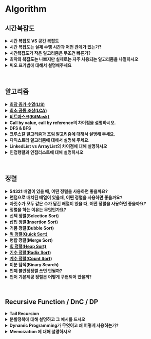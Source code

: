 # Algorithm


<h2>시간복잡도</h2>
<details>
  <summary><strong>시간 복잡도 VS 공간 복잡도</strong></summary>
<hr>
  <p><strong>시간 복잡도</strong> : 알고리즘을 수행하는데 연산이 몇번 이루어지는지</p>
  <p><strong>공간 복잡도</strong> : 알고리즘이 필요로하는 자원의 양</p>
<hr>
</details>
<details>
  <summary><strong>시간 복잡도는 실제 수행 시간과 어떤 관계가 있는가?</strong></summary>
<hr>
  <p>실제 수행 시간에 미치는 요소는 아주 많다. CPU의 클록 속도, 1클록에 수행할 수 있는 명령어 수, 프로그램의 메모리 접근 패턴, 운영체제와 컴파일러 버전 등..</p>
  <p>시간 복잡도는 반복문이 반복되는 횟수로 판단한다.</p>
<hr>
</details>
<details>
  <summary><strong>시간복잡도가 작은 알고리즘은 무조건 빠른가?</strong></summary>
<hr>
<hr>
</details>
<details>
  <summary><strong>최악의 복잡도는 나쁘지만 실제로는 자주 사용되는 알고리즘을 나열하시오</strong></summary>
<hr>
  <ol>
     <li>Quick Sort</li>
  </ol>
  <ol>
     <li>Hash</li>
  </ol>
<hr>
</details>
<details>
  <summary><strong>빅오 표기법에 대해서 설명해주세요</strong></summary>
<hr>
  <p>알고리즘의 효율성을 표기해주는 기법</p>
  <ul>
     <li>빅오(Big-O) : 최악의 경우</li>
  </ul>
  <ul>
     <li>빅오메가(big-Ω) : 최선의 경우</li>
  </ul>
  <ul>
     <li>빅세타(big-Θ) : 평균</li>
  </ul>
<hr>
</details>
<p></p>
<br>
<h2>알고리즘</h2>
<details>
  <summary><strong><a href="https://github.com/gyoogle/tech-interview-for-developer/blob/master/Algorithm/LIS%20(Longest%20Increasing%20Sequence).md">최장 증가 수열(LIS)</a></strong></summary>
<hr>
<hr>
</details>
<details>
  <summary><strong><a href="https://github.com/gyoogle/tech-interview-for-developer/blob/master/Algorithm/LCA(Lowest%20Common%20Ancestor).md">최소 공통 조상(LCA)</a></strong></summary>
<hr>
<hr>
</details>
<details>
  <summary><strong><a href="https://github.com/gyoogle/tech-interview-for-developer/blob/master/Algorithm/%EB%B9%84%ED%8A%B8%EB%A7%88%EC%8A%A4%ED%81%AC(BitMask).md">비트마스크(BitMask)</a></strong></summary>
<hr>
  비트마스크(BitMask)
집합의 요소들의 구성 여부를 표현할 때 유용한 테크닉


왜 비트마스크를 사용하는가?
DP나 순열 등, 배열 활용만으로 해결할 수 없는 문제

작은 메모리와 빠른 수행시간으로 해결이 가능 (But, 원소의 수가 많지 않아야 함)

집합을 배열의 인덱스로 표현할 수 있음

코드가 간결해짐


비트(Bit)란?
컴퓨터에서 사용되는 데이터의 최소 단위 (0과 1)

2진법을 생각하면 편하다.


우리가 흔히 사용하는 10진수를 2진수로 바꾸면?

9(10진수) → 1001(2진수)


비트마스킹 활용해보기
0과 1로, flag 활용하기

[1, 2, 3, 4 ,5] 라는 집합이 있다고 가정해보자.

여기서 임의로 몇 개를 골라 뽑아서 확인을 해야하는 상황이 주어졌다. (즉, 부분집합을 의미)

{1}, {2} , ... , {1,2} , ... , {1,2,5} , ... , {1,2,3,4,5}
물론, 간단히 for문 돌려가며 배열에 저장하며 경우의 수를 구할 순 있다.

하지만 비트마스킹을 하면, 각 요소를 인덱스처럼 표현하여 효율적인 접근이 가능하다.

[1,2,3,4,5] → 11111
[2,3,4,5]   → 11110
[1,2,5]     → 10011
[2]         → 00010
집합의 i번째 요소가 존재하면 1, 그렇지 않으면 0을 의미하는 것이다.

이러한 2진수는 다시 10진수로 변환도 가능하다.

11111은 10진수로 31이므로, 부분집합을 정수를 통해 나타내는 것이 가능하다는 것을 알 수 있다.

31은 [1,2,3,4,5] 전체에 해당하는 부분집합에 해당한다는 의미!

이로써, 해당 부분집합에 i를 추가하고 싶을때 i번째 비트를 1로만 바꿔주면 표현이 가능해졌다.

이런 행위는 비트 연산을 통해 제어가 가능하다.


비트 연산
AND, OR, XOR, NOT, SHIFT

AND(&) : 대응하는 두 비트가 모두 1일 때, 1 반환

OR(|) : 대응하는 두 비트 중 모두 1이거나 하나라도 1일때, 1 반환

XOR(^) : 대응하는 두 비트가 서로 다를 때, 1 반환

NOT(~) : 비트 값 반전하여 반환

SHIFT(>>, <<) : 왼쪽 혹은 오른쪽으로 비트 옮겨 반환

왼쪽 시프트 : A * 2^B
오른쪽 시프트 : A / 2^B
[왼  쪽] 0001 → 0010 → 0100 → 1000 : 1 → 2 → 4 → 8
[오른쪽] 1000 → 0100 → 0010 → 0001 : 8 → 4 → 2 → 1
<hr>
</details>
<details>
  <summary><strong>Call by value, call by reference의 차이점을 설명하시오.</strong></summary>
<hr>
  <p>Call by Value는 함수를 호출할때 값을 넘겨주고, Call by Reference는 변수의 레퍼런스를 전달합니다. Call by value는 함수 내에서 값이 변경되어도 원본 값은 변경되지 않지만, Call by Reference는 원본 값도 변경된다는 특징이 있습니다.</p>
<hr>
</details>
<details>
  <summary><strong>DFS &amp; BFS</strong></summary>
<hr>
  <p><strong>DFS</strong></p>
  <ul>
     <li>다음 브랜치로 넘어가기 전에 해당 브랜치를 모두 탐색</li>
  </ul>
  <ul>
     <li>스택/재귀함수</li>
  </ul>
  <ul>
     <li>모든 경로를 방문해야할 경우</li>
  </ul>
  <ul>
     <li>시간 복잡도 : 인접행렬 O(V^2), 인접리스트 O(V+E)</li>
  </ul>
  <p><strong>BFS</strong></p>
  <ul>
     <li>인접한 노드부터 먼저 탐색</li>
  </ul>
  <ul>
     <li>큐</li>
  </ul>
  <ul>
     <li>최소 비용 구하기</li>
  </ul>
  <ul>
     <li>시간 복잡도 : 인접행렬 O(V^2), 인접리스트 O(V+E)</li>
  </ul>
<hr>
</details>
<details>
  <summary><strong>크루스칼 알고리즘과 프림 알고리즘에 대해서 설명해 주세요.</strong></summary>
<hr>
  <p><strong>크루스칼 알고리즘</strong></p>
  <ul>
     <li>간선 위주의 알고리즘</li>
  </ul>
  <ul>
     <li>정점 개수에 비해 간선이 적은 경우 사용</li>
  </ul>
  <ul>
     <li>시간 복잡도 : O(E logE)</li>
  </ul>
  <pre><code>1. 간선 오름차순 연결
2. 가중치 가장 작은거 선택
3. 사이클이면 무시하고 지나침
4. 2~3 반복</code></pre>
  <p><strong>프림 알고리즘</strong></p>
  <ul>
     <li>정점 위주의 알고리즘</li>
  </ul>
  <ul>
     <li>간선 개수에 비해 정점 개수가 적은 경우 사용</li>
  </ul>
  <ul>
     <li>시간 복잡도 : O(E logV)</li>
  </ul>
  <pre><code>1. 정점 선택
2. 정점에서 연결된 간선 중 가장 가중치 작은거 선택
3. 반대편이 이미 추가된 정점이면 무시
4. 2~3반복</code></pre>
<hr>
</details>
<details>
  <summary><strong>다익스트라 알고리즘에 대해서 설명해 주세요.</strong></summary>
<hr>
  <p>그래프의 최단거리를 찾기 위한 알고리즘</p>
  <p>현재까지의 최단거리를 계속 갱신</p>
<hr>
</details>
<details>
  <summary><strong>LinkedList vs ArrayList의 차이점에 대해 설명하시오</strong></summary>
<hr>
  <p><strong>ArrayList</strong></p>
  <ul>
     <li>데이터들이 순서대로 늘어선 배열의 형식</li>
  </ul>
  <ul>
     <li>Random access 가능하므로 검색 빠름</li>
  </ul>
  <ul>
     <li>삽입/삭제 느림</li>
  </ul>
  <p><strong>LinkedList</strong></p>
  <ul>
     <li>자료의 주소값으로 연결된 형식</li>
  </ul>
  <ul>
     <li>검색 느림</li>
  </ul>
  <ul>
     <li>삽입/삭제 빠름</li>
  </ul>
<hr>
</details>
<details>
  <summary><strong>인접행렬과 인접리스트에 대해 설명하시오</strong></summary>
<hr>
  <p><strong>인접행렬</strong></p>
  <ul>
     <li>이차원 배열로 표현</li>
  </ul>
  <ul>
     <li>O(V^2)</li>
  </ul>
  <ul>
     <li>두 정점 연결되어있는지 여부 → O(1)</li>
  </ul>
  <ul>
     <li>모든 노드 방문시 O(V)</li>
  </ul>
  <ul>
     <li>간선이 적다면 인접리스트 사용</li>
  </ul>
  <p><strong>인접리스트</strong></p>
  <ul>
     <li>리스트로 표현</li>
  </ul>
  <ul>
     <li>O(V+E)</li>
  </ul>
  <ul>
     <li>탐색 시 간선 개수만큼만 방문</li>
  </ul>
  <ul>
     <li>두 정점 연결되어있는지 확인 → 정점에 연결된 노드 다 방문 O(V)</li>
  </ul>
<hr>
</details>
<p></p>
<br>
<h2>정렬</h2>
<figure/></a></figure>
<details>
  <summary><strong>54321 배열이 있을 때, 어떤 정렬을 사용하면 좋을까요?</strong></summary>
<hr>
<hr>
</details>
<details>
  <summary><strong>랜덤으로 배치된 배열이 있을때, 어떤 정렬을 사용하면 좋을까요?</strong></summary>
<hr>
<hr>
</details>
<details>
  <summary><strong>자릿수가 모두 같은 수가 담긴 배열이 있을 때, 어떤 정렬을 사용하면 좋을까요?</strong></summary>
<hr>
<hr>
</details>
<details>
  <summary><strong>정렬을 하는 이유는 무엇인가요?</strong></summary>
<hr>
  <p>데이터를 탐색하기 위해</p>
  <p>만약 정렬이 되어있다면 이진탐색을 할 수 있음</p>
<hr>
</details>
<details>
  <summary><strong>선택 정렬(Selection Sort)</strong></summary>
<hr>
  <ul>
     <li>앞에서부터 차근차근 비교하며 정렬하는 방법</li>
  </ul>
  <ul>
     <li>불안정 정렬, 제자리 정렬</li>
  </ul>
  <ul>
     <li>시간복잡도 O(N^2)</li>
  </ul>
<hr>
</details>
<details>
  <summary><strong>삽입 정렬(Insertion Sort)</strong></summary>
<hr>
  <ul>
     <li>원소가 삽입될 자리를 찾아나가는 정렬 방식</li>
  </ul>
  <ul>
     <li>안정 정렬, 제자리 정렬</li>
  </ul>
  <ul>
     <li>최선의 경우 O(N), 평균/최악의 경우 O(N^2)</li>
  </ul>
<hr>
</details>
<details>
  <summary><strong>거품 정렬(Bubble Sort)</strong></summary>
<hr>
  <ul>
     <li>인접한 두 원소를 비교하며 정렬하는 방식</li>
  </ul>
  <ul>
     <li>시간복잡도 O(N^2)</li>
  </ul>
  <ul>
     <li>안정정렬, 제자리정렬</li>
  </ul>
<hr>
</details>
<details>
  <summary><strong><a href="https://github.com/gyoogle/tech-interview-for-developer/blob/master/Algorithm/QuickSort.md">퀵 정렬(Quick Sort)</a></strong></summary>
<hr>
<hr>
</details>
<details>
  <summary><strong>병합 정렬(Merge Sort)</span></strong></summary>
<hr>
  <ul>
     <li>분할정복을 이용한 방식</li>
  </ul>
  <ul>
     <li>데이터를 분할하여 분할된 여러개의 부분집합을 하나의 정렬된 집합으로 병합하여 진행</li>
  </ul>
  <ul>
     <li>안정정렬</li>
  </ul>
  <ul>
     <li>
        시간 복잡도
        <ul>
           <li>분할 : n개 원소를 두개로 분할 → O(logN)</li>
        </ul>
        <ul>
           <li>병합 : 최대 n번의 비교연산 → O(N)</li>
        </ul>
        <ul>
           <li>총 시간복잡도 = O(NlogN)</li>
        </ul>
     </li>
  </ul>
  <ul>
     <li>
        공간 복잡도 : n개에 데이터에 대해 정렬된 데이터를 저장할 추가적인 공간 필요
        <figure id="0f714e49-aaf1-4db6-bf58-6377f98522e5">
           <a href="https://github.com/gyoogle/tech-interview-for-developer/blob/master/Algorithm/MergeSort.md" class="bookmark source">
              <div class="bookmark-info">
                 <div class="bookmark-text">
                    <div class="bookmark-title">gyoogle/tech-interview-for-developer</div>
                    <div class="bookmark-description">머지 소트(Merge Sort) 합병 정렬이라고도 부르며, 분할 정복 방법을 통해 구현 큰 문제를 작은 문제 단위로 쪼개면서 해결해나가는 방식 빠른 정렬로 분류되며, 퀵소트와 함께 많이 언급되는 정렬 방식이다.</div>
                 </div>
                 <div class="bookmark-href"><img src="https://github.com/favicon.ico" class="icon bookmark-icon"/>https://github.com/gyoogle/tech-interview-for-developer/blob/master/Algorithm/MergeSort.md</div>
              </div>
           </a>
        </figure>
     </li>
  </ul>
<hr>
</details>
<details>
  <summary><strong><a href="https://github.com/gyoogle/tech-interview-for-developer/blob/master/Algorithm/HeapSort.md">힙 정렬(Heap Sort)</a></strong></summary>
<hr>
<hr>
</details>
<details>
  <summary><strong><a href="https://github.com/gyoogle/tech-interview-for-developer/blob/master/Algorithm/Sort_Radix.md">기수 정렬(Radix Sort)</a></strong></summary>
<hr>
<hr>
</details>
<details>
  <summary><strong><a href="https://github.com/gyoogle/tech-interview-for-developer/blob/master/Algorithm/Sort_Counting.md">계수 정렬(Count Sort)</a></strong></summary>
<hr>
<hr>
</details>
<details>
  <summary><strong>이분 탐색(Binary Search)</strong></summary>
<hr>
  <p>탐색 범위를 두 부분으로 나누며 탐색함</p>
  <ul>
     <li>전체 탐색 O(N)</li>
  </ul>
  <ul>
     <li>이분 탐색 O(logN)</li>
  </ul>
<hr>
</details>
<details>
  <summary><strong>언제 불안정정렬 쓰면 안될까?</strong></summary>
<hr>
  <p>기존의 정렬은 유지해야할때</p>
  <p>A,B 쌍인데 B는 이미 정렬상태로 입력됨. 안정정렬쓰면 좋지만 불안정정렬쓰면 기존의 정렬 깨짐</p>
<hr>
</details>
<details>
  <summary><strong>언어 기본제공 정렬은 어떻게 구현되어 있을까?</strong></summary>
<hr>
<hr>
</details>
<p></p>
<p></p>
<br>
<h2>Recursive Function / DnC / DP</h2>
<details>
  <summary><strong>Tail Recursion</strong></summary>
<hr>
<hr>
</details>
<details>
  <summary><strong>분할정복에 대해 설명하고 그 예시를 드시오</strong></summary>
<hr>
  <p>큰 문제를 작은 문제로 나눠서 작은 문제를 해결해 합치면서 해를 구하는 것</p>
  <ol>
     <li>Merge Sort / Quick Sort</li>
  </ol>
  <ol>
     <li>이분 탐색</li>
  </ol>
<hr>
</details>
<details>
  <summary><strong>Dynamic Programming가 무엇이고 왜 어떻게 사용하는가?</strong></summary>
<hr>
  <ul>
     <li>복잡한 문제를 간단한 여러개로 나누어 푸는 것</li>
  </ul>
  <ul>
     <li>한 가지 문제에 대해 한 번만 품</li>
  </ul>
  <ul>
     <li>같은 문제는 항상 정답이 같다</li>
  </ul>
<hr>
</details>
<details>
  <summary><strong>Memoization 에 대해 설명하시오</strong></summary>
<hr>
  <p>한 번 계산한 것은 저장해두고 재활용함</p>
<hr>
</details>
<p></p>
